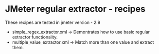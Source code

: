 JMeter regular extractor - recipes
==================================
These recipes are tested in jmeter version - 2.9

  - simple_regex_extractor.xml -> Demontrates how to use basic regular extractor functionality.
  - multiple_value_extractor.xml -> Match more than one value and extract them.
